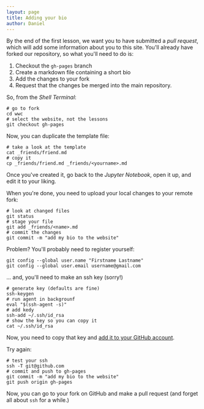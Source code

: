 ```yaml
---
layout: page
title: Adding your bio
author: Daniel
---
```


By the end of the first lesson, we want you to have submitted a *pull request*, which will add some information about you to this site. You'll already have forked our repository, so what you'll need to do is:

1. Checkout the `gh-pages` branch
2. Create a markdown file containing a short bio
3. Add the changes to your fork
4. Request that the changes be merged into the main repository.

So, from the *Shell Terminal*:

```shell
# go to fork
cd wwc
# select the website, not the lessons
git checkout gh-pages
```

Now, you can duplicate the template file:

```shell
# take a look at the template
cat _friends/friend.md
# copy it 
cp _friends/friend.md _friends/<yourname>.md
```

Once you've created it, go back to the *Jupyter Notebook*, open it up, and edit it to your liking.

When you're done, you need to upload your local changes to your remote fork:

```shell
# look at changed files
git status
# stage your file
git add _friends/<name>.md
# commit the changes
git commit -m "add my bio to the website"
```

Problem? You'll probably need to register yourself:

```shell
git config --global user.name "Firstname Lastname"
git config --global user.email username@gmail.com
```

... and, you'll need to make an ssh key (sorry!)

```shell
# generate key (defaults are fine)
ssh-keygen
# run agent in backgrounf
eval "$(ssh-agent -s)"
# add kedy
ssh-add ~/.ssh/id_rsa
# show the key so you can copy it
cat ~/.ssh/id_rsa
```

Now, you need to copy that key and [add it to your GitHub account](https://help.github.com/articles/adding-a-new-ssh-key-to-your-github-account).

Try again:

```shell
# test your ssh
ssh -T git@github.com
# commit and push to gh-pages
git commit -m "add my bio to the website"
git push origin gh-pages
```

Now, you can go to your fork on GitHub and make a pull request (and forget all about `ssh` for a while.)